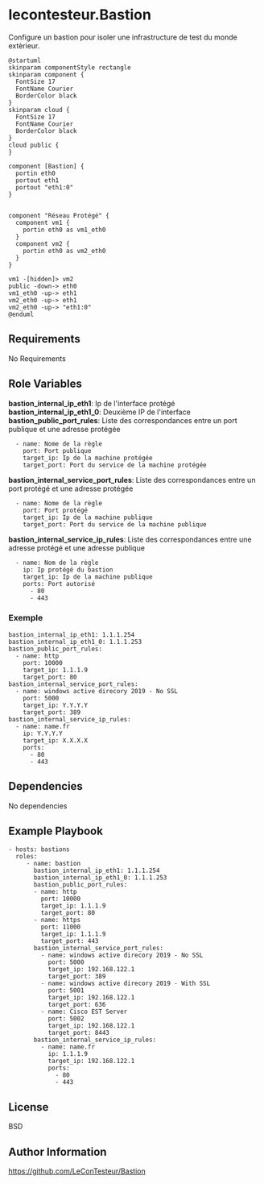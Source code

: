 lecontesteur.Bastion
==========================

Configure un bastion pour isoler une infrastructure de test du monde extèrieur.

```plantuml
@startuml
skinparam componentStyle rectangle
skinparam component {
  FontSize 17
  FontName Courier
  BorderColor black
}
skinparam cloud {
  FontSize 17
  FontName Courier
  BorderColor black
}
cloud public {
}

component [Bastion] {
  portin eth0
  portout eth1
  portout "eth1:0"
}


component "Réseau Protégé" {
  component vm1 {
    portin eth0 as vm1_eth0
  }
  component vm2 {
    portin eth0 as vm2_eth0
  }
}

vm1 -[hidden]> vm2
public -down-> eth0
vm1_eth0 -up-> eth1
vm2_eth0 -up-> eth1
vm2_eth0 -up-> "eth1:0"
@enduml
```

Requirements
------------

No Requirements

Role Variables
--------------

**bastion_internal_ip_eth1**: Ip de l'interface protégé
**bastion_internal_ip_eth1_0**: Deuxième IP de l'interface
**bastion_public_port_rules**: Liste des correspondances entre un port publique et une adresse protégée

```
  - name: Nome de la règle
    port: Port publique
    target_ip: Ip de la machine protégée
    target_port: Port du service de la machine protégée
```

**bastion_internal_service_port_rules**: Liste des correspondances entre un port protégé et une adresse protégée

```
  - name: Nome de la règle
    port: Port protégé
    target_ip: Ip de la machine publique
    target_port: Port du service de la machine publique
```

**bastion_internal_service_ip_rules**: Liste des correspondances entre une adresse protégé et une adresse publique

```
  - name: Nom de la règle
    ip: Ip protégé du bastion
    target_ip: Ip de la machine publique
    ports: Port autorisé
      - 80
      - 443
```

### Exemple

```
bastion_internal_ip_eth1: 1.1.1.254
bastion_internal_ip_eth1_0: 1.1.1.253
bastion_public_port_rules:
  - name: http
    port: 10000
    target_ip: 1.1.1.9
    target_port: 80
bastion_internal_service_port_rules:
  - name: windows active direcory 2019 - No SSL
    port: 5000
    target_ip: Y.Y.Y.Y
    target_port: 389
bastion_internal_service_ip_rules:
  - name: name.fr
    ip: Y.Y.Y.Y
    target_ip: X.X.X.X
    ports:
      - 80
      - 443
```

Dependencies
------------

No dependencies

Example Playbook
----------------


    - hosts: bastions
      roles:
         - name: bastion
           bastion_internal_ip_eth1: 1.1.1.254
           bastion_internal_ip_eth1_0: 1.1.1.253
           bastion_public_port_rules:
           - name: http
             port: 10000
             target_ip: 1.1.1.9
             target_port: 80
           - name: https
             port: 11000
             target_ip: 1.1.1.9
             target_port: 443
           bastion_internal_service_port_rules:
             - name: windows active direcory 2019 - No SSL
               port: 5000
               target_ip: 192.168.122.1
               target_port: 389
             - name: windows active direcory 2019 - With SSL
               port: 5001
               target_ip: 192.168.122.1
               target_port: 636
             - name: Cisco EST Server
               port: 5002
               target_ip: 192.168.122.1
               target_port: 8443
           bastion_internal_service_ip_rules:
             - name: name.fr
               ip: 1.1.1.9
               target_ip: 192.168.122.1
               ports:
                 - 80
                 - 443

License
-------

BSD

Author Information
------------------

https://github.com/LeConTesteur/Bastion
